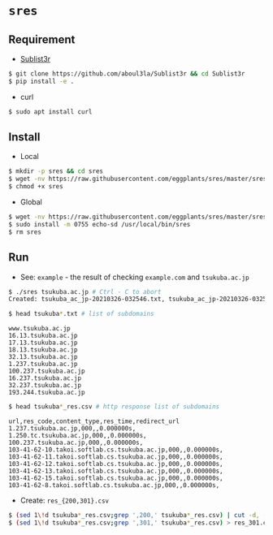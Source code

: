 # `sres`

## Requirement

- [Sublist3r](https://github.com/aboul3la/Sublist3r)

```bash
$ git clone https://github.com/aboul3la/Sublist3r && cd Sublist3r
$ pip install -e .
```

- curl

```bash
$ sudo apt install curl
```

## Install

- Local

```bash
$ mkdir -p sres && cd sres
$ wget -nv https://raw.githubusercontent.com/eggplants/sres/master/sres
$ chmod +x sres
```

- Global

```bash
$ wget -nv https://raw.githubusercontent.com/eggplants/sres/master/sres
$ sudo install -m 0755 echo-sd /usr/local/bin/sres
$ rm sres
```

## Run

- See: `example` - the result of checking `example.com` and `tsukuba.ac.jp`

```bash
$ ./sres tsukuba.ac.jp # Ctrl - C to abort
Created: tsukuba_ac_jp-20210326-032546.txt, tsukuba_ac_jp-20210326-032546_res.csv
```
```bash
$ head tsukuba*.txt # list of subdomains
```

```text
www.tsukuba.ac.jp
16.13.tsukuba.ac.jp
17.13.tsukuba.ac.jp
18.13.tsukuba.ac.jp
32.13.tsukuba.ac.jp
1.237.tsukuba.ac.jp
100.237.tsukuba.ac.jp
16.237.tsukuba.ac.jp
32.237.tsukuba.ac.jp
193.244.tsukuba.ac.jp
```

```bash
$ head tsukuba*_res.csv # http response list of subdomains
```

```csv
url,res_code,content_type,res_time,redirect_url
1.237.tsukuba.ac.jp,000,,0.000000s,
1.250.tc.tsukuba.ac.jp,000,,0.000000s,
100.237.tsukuba.ac.jp,000,,0.000000s,
103-41-62-10.takoi.softlab.cs.tsukuba.ac.jp,000,,0.000000s,
103-41-62-11.takoi.softlab.cs.tsukuba.ac.jp,000,,0.000000s,
103-41-62-12.takoi.softlab.cs.tsukuba.ac.jp,000,,0.000000s,
103-41-62-13.takoi.softlab.cs.tsukuba.ac.jp,000,,0.000000s,
103-41-62-15.takoi.softlab.cs.tsukuba.ac.jp,000,,0.000000s,
103-41-62-8.takoi.softlab.cs.tsukuba.ac.jp,000,,0.000000s,
```

- Create: `res_{200,301}.csv`

```bash
$ (sed 1\!d tsukuba*_res.csv;grep ',200,' tsukuba*_res.csv) | cut -d, -f5 --complement > res_200.csv
$ (sed 1\!d tsukuba*_res.csv;grep ',301,' tsukuba*_res.csv) > res_301.csv
```
